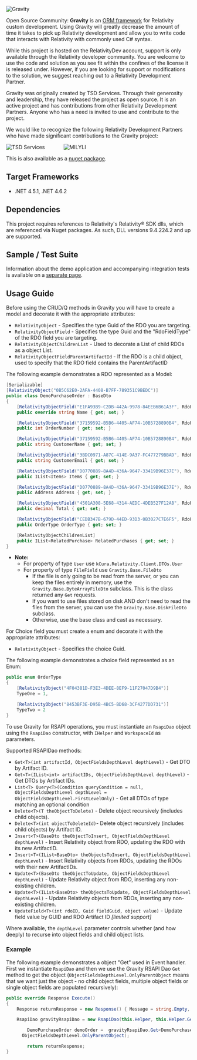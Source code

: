 ![Gravity](https://raw.githubusercontent.com/relativitydev/Gravity/development/images/Gravity.png) 

Open Source Community: **Gravity** is an [ORM framework](https://en.wikipedia.org/wiki/Object-relational_mapping) for Relativity custom development.  Using Gravity will greatly decrease the amount of time it takes to pick up Relativity development and allow you to write code that interacts with Relativity with commonly used C# syntax.

While this project is hosted on the RelativityDev account, support is only available through the Relativity developer community. You are welcome to use the code and solution as you see fit within the confines of the license it is released under. However, if you are looking for support or modifications to the solution, we suggest reaching out to a Relativity Development Partner.

Gravity was originally created by TSD Services.   Through their generosity and leadership, they have released the project as open source.  It is an active project and has contributions from other Relativity Development Partners.  Anyone who has a need is invited to use and contribute to the project.

We would like to recognize the following Relativity Development Partners who have made significant contributions to the Gravity project:

<p align="center>
	<img src="http://www.tsdservices.com/wp-content/uploads/2015/03/TSD_Logo-TM-for-website.png">  
</p>

![TSD Services](https://cdn.tsd.com/wp-content/uploads/2017/07/TSD-Services-logo-april-2017-Favicon-5.png "TSD Services")  &nbsp;&nbsp;&nbsp;&nbsp;&nbsp;&nbsp;&nbsp;&nbsp;&nbsp;&nbsp;&nbsp; ![MILYLI](http://milyli.com/wp-content/uploads/2014/07/milyli_header-regular.png "MILYLI")

This is also available as a [nuget package](https://www.nuget.org/packages/RelativityDev.Gravity).

## Target Frameworks
* .NET 4.5.1, .NET 4.6.2

## Dependencies
This project requires references to Relativity's Relativity® SDK dlls, which are referenced via Nuget packages. As such, DLL versions 9.4.224.2 and up are supported.

## Sample / Test Suite

Information about the demo application and accompanying integration tests is available on a [separate page](SampleGettingStarted.md).

## Usage Guide
Before using the CRUD/Q methods in Gravity you will have to create a model and decorate it with the appropriate attributes:

* `RelativityObject` - Specifies the type Guid of the RDO you are targeting.
* `RelativityObjectField` - Specifies the type Guid and the "RdoFieldType" of the RDO field you are targeting.
* `RelativityObjectChildrenList` - Used to decorate a List of child RDOs as a object List.
* `RelativityObjectFieldParentArtifactId` - If the RDO is a child object, used to specify that the RDO field contains the ParentArtifactID

The following example demonstrates a RDO represented as a Model:
```csharp
[Serializable]
[RelativityObject("0B5C62E0-2AFA-4408-B7FF-789351C9BEDC")]
public class DemoPurchaseOrder : BaseDto
{
	[RelativityObjectField("E1FA93B9-C2DB-442A-9978-84EEB6B61A3F", RdoFieldType.FixedLengthText, 255)]
	public override string Name { get; set; }

	[RelativityObjectField("37159592-B5B6-4405-AF74-10B5728890B4", RdoFieldType.WholeNumber)]
	public int OrderNumber { get; set; }

	[RelativityObjectField("37159592-B5B6-4405-AF74-10B5728890B4", RdoFieldType.FixedLengthText, 100)]
	public string CustomerName { get; set; }

	[RelativityObjectField("3BDC0971-A87C-414E-9A37-FC477279BBAD", RdoFieldType.FixedLengthText, 100)]
	public string CustomerEmail { get; set; }

	[RelativityObjectField("D0770889-8A4D-436A-9647-33419B96E37E"), RdoFieldType.MultipleObject)]
	public IList<Items> Items { get; set; }

	[RelativityObjectField("D0770889-8A4D-436A-9647-33419B96E37E"), RdoFieldType.SingleObject)]
	public Address Address { get; set; }

	[RelativityObjectField("4501A308-5E68-4314-AEDC-4DEB527F12A8", RdoFieldType.Decimal)]
	public decimal Total { get; set; }

	[RelativityObjectField("CEDB347B-679D-44ED-93D3-0B3027C7E6F5", RdoFieldType.SingleChoice)]
	public OrderType OrderType { get; set; }

	[RelativityObjectChildrenList]
	public IList<RelatedPurchase> RelatedPurchases { get; set; }
}
```

* **Note:** 
  * For property of type `User` use `kCura.Relativity.Client.DTOs.User` 
  * For property of type `FileField` use `Gravity.Base.FileDto`
    * If the file is only going to be read from the server, or you can keep the files entirely in memory, use the `Gravity.Base.ByteArrayFileDto` subclass. This is the class returned any `Get` requests.
    * If you want to use files stored on disk AND don't need to read the files from the server, you can use the `Gravity.Base.DiskFileDto` subclass.
    * Otherwise, use the base class and cast as necessary.

For Choice field you must create a enum and decorate it with the appropriate attributes:

* `RelativityObject` - Specifies the choice Guid.

The following example demonstrates a choice field represented as an Enum:
```csharp
public enum OrderType
{
	[RelativityObject("4F04381D-F3E3-4DEE-8EF9-11F27047D9B4")]
	TypeOne = 1,

	[RelativityObject("8453BF3E-D95B-4BC5-BD68-3CF4277DD731")]
	TypeTwo = 2
}
```

To use Gravity for RSAPI operations, you must instantiate an `RsapiDao` object using the `RsapiDao` constructor, with `IHelper` and `WorkspaceId` as parameters.

Supported RSAPIDao methods:
 - `Get<T>(int artifactId, ObjectFieldsDepthLevel depthLevel)` - Get DTO by Artifact ID.
 - `Get<T>(IList<int> artifactIDs, ObjectFieldsDepthLevel depthLevel)` - Get DTOs by Artifact IDs.
 - `List<T> Query<T>(Condition queryCondition = null, ObjectFieldsDepthLevel depthLevel = ObjectFieldsDepthLevel.FirstLevelOnly)` - Get all DTOs of type matching an optional condition
 - `Delete<T>(T theObjectToDelete)` - Delete object recursively (includes child objects).
 - `Delete<T>(int objectToDeleteId)`- Delete object recursively (includes child objects) by Artifact ID.
 - `Insert<T>(BaseDto theObjectToInsert, ObjectFieldsDepthLevel depthLevel)` - Insert Relativity object from RDO, updating the RDO with its new ArtifactID.
 - `Insert<T>(IList<BaseDto> theObjectsToInsert, ObjectFieldsDepthLevel depthLevel)` - Insert Relativity objects from RDOs, updating the RDOs with their new ArtifactIDs.
 - `Update<T>(BaseDto theObjectToUpdate, ObjectFieldsDepthLevel depthLevel)` - Update Relativity object from RDO, inserting any non-existing children.
 - `Update<T>(IList<BaseDto> theObjectsToUpdate, ObjectFieldsDepthLevel depthLevel)` - Update Relativity objects from RDOs, inserting any non-existing children.
 - `UpdateField<T>(int rdoID, Guid fieldGuid, object value)` - Update field value by GUID and RDO Artifact ID *[limited support]*

Where available, the `depthLevel` parameter controls whether (and how deeply) to recurse into object fields and child object lists.

### Example

The following example demonstrates a object "Get" used in Event handler. First we instantiate `RsapiDao` and then we use the Gravity RSAPI Dao `Get` method to get the object (`ObjectFieldsDepthLevel.OnlyParentObject` means that we want just the object - no child object fields, multiple object fields or single object fields are populated recursively):
```csharp
public override Response Execute()
{
	Response returnResponse = new Response() { Message = string.Empty, Success = true };

	RsapiDao gravityRsapiDao = new RsapiDao(this.Helper, this.Helper.GetActiveCaseID());

		DemoPurchaseOrder demoOrder =  gravityRsapiDao.Get<DemoPurchaseOrder>(1047088,
	  ObjectFieldsDepthLevel.OnlyParentObject);

		return returnResponse;
}
```
